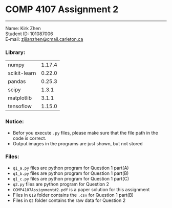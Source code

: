 # COMP 4107 Assignment 2
-----------

Name: Kirk Zhen  
Student ID: 101087006  
E-mail: zijianzhen@cmail.carleton.ca  



### Library:
|||
|:---|:---|
|numpy|1.17.4
|scikit-learn|0.22.0
|pandas|0.25.3
|scipy|1.3.1
|matplotlib|3.1.1
|tensoflow|1.15.0

### Notice:
* Befor you execute `.py` files, please
make sure that the file path in the code is correct.
* Output images in the programs are just shown, but not stored

### Files:
* `q1_a.py` files are python program for Question 1 part(A)
* `q1_b.py` files are python program for Question 1 part(B)
* `q1_c.py` files are python program for Question 1 part(C)
* `q2.py` files are python program for Question 2
* `COMP4107Assignment#2.pdf` is a paper solution for this assignment
* Files in `Q1B` folder contains the `.csv` for Question 1 part(B)
* Files in `Q2` folder contains the raw data for Question 2

